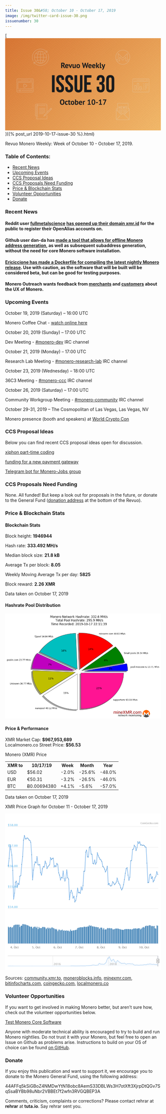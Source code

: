 ```yaml
---
title: Issue 30&#58; October 10 - October 17, 2019
image: /img/twitter-card-issue-30.png
issuenumber: 30
---
```

[<img src="/img/img-issue30.png" alt="Revuo Monero Weekly #30 Slide" class="img-lead">]({% post_url 2019-10-17-issue-30 %}.html)

<p class="text-lead">Revuo Monero Weekly: Week of October 10 - October 17, 2019.</p>
<!--more-->

<h3>Table of Contents:</h3>
<ul class="contents">
    <li><a href="#news">Recent News</a></li>
    <li><a href="#events">Upcoming Events</a></li>
    <li><a href="#ideas">CCS Proposal Ideas</a></li>
    <li><a href="#proposals">CCS Proposals Need Funding</a></li>
    <li><a href="#stats">Price & Blockchain Stats</a></li>
    <li><a href="#volunteer">Volunteer Opportunities</a></li>
    <li><a href="#donate">Donate</a></li>
</ul>

<h3 id="news">Recent News</h3>

<div class="newsbyte">
    <h4>Reddit user <a href="https://www.reddit.com/user/fullmetalScience" target="_blank">fullmetalscience</a> <a href="https://www.reddit.com/r/Monero/comments/dig1u8/get_your_usernamexmrid_monero_address_here/" target="_blank">has opened up their domain xmr.id</a> for the public to register their OpenAlias accounts on.
    </h4>
</div>

<div class="newsbyte">
    <h4>Github user dan-da has <a href="https://github.com/dan-da/subaddress-derive-xmr" target="_blank">made a tool that allows for offline Monero address generation</a>, as well as subsequent subaddress generation, without the need for core Monero software installation.
    </h4>
</div>

<div class="newsbyte">
    <h4><a href="https://www.reddit.com/r/Monero/comments/dimfq8/a_reusable_dockerfile_for_compiling_the_latest/" target="_blank">Ericiccione has made a Dockerfile for compiling the latest nightly Monero release</a>. Use with caution, as the software that will be built will be considered beta, but can be good for testing purposes.
    </h4>
</div>

<div class="newsbyte">
    <h4>Monero Outreach wants feedback from <a href="https://www.reddit.com/r/Monero/comments/dhifu0/monero_merchants_seeking_your_feedback/" target="_blank">merchants</a> and <a href="https://www.reddit.com/r/Monero/comments/dhwwhb/monero_customers_users_seeking_your_feedback/" target="_blank">customers</a> about the UX of Monero.
    </h4>
</div>

<h3 id="events">Upcoming Events</h3>

<div class="event">
    <p class="date" markdown="1">October 19, 2019 (Saturday) – 16:00 UTC</p>
    <p markdown="1">Monero Coffee Chat - <a href="https://www.youtube.com/channel/UCKxLNPJeEjPXOke55i5AIXA" target="_blank">watch online here</a></p>
</div>

<div class="event">
    <p class="date" markdown="1">October 20, 2019 (Sunday) – 17:00 UTC</p>
    <p markdown="1">Dev Meeting - <a href="irc://chat.freenode.net/#monero-dev" target="_blank">#monero-dev</a> IRC channel</p>
</div>

<div class="event">
    <p class="date" markdown="1">October 21, 2019 (Monday) – 17:00 UTC</p>
    <p markdown="1">Research Lab Meeting - <a href="irc://chat.freenode.net/#monero-research-lab" target="_blank">#monero-research-lab</a> IRC channel</p>
</div>

<div class="event">
    <p class="date" markdown="1">October 23, 2019 (Wednesday) – 18:00 UTC</p>
    <p markdown="1">36C3 Meeting - <a href="irc://chat.freenode.net/#monero-ccc" target="_blank">#monero-ccc</a> IRC channel</p>
</div>

<div class="event">
    <p class="date" markdown="1">October 26, 2019 (Saturday) – 17:00 UTC</p>
    <p markdown="1">Community Workgroup Meeting - <a href="irc://chat.freenode.net/#monero-community" target="_blank">#monero-community</a> IRC channel</p>
</div>

<div class="event">
    <p class="date" markdown="1">October 29-31, 2019 – The Cosmopolitan of Las Vegas, Las Vegas, NV</p>
    <p markdown="1">Monero presence (booth and speakers) at <a href="https://worldcryptocon.com/" target="_blank">World Crypto Con</a></p>
</div>

<h3 id="ideas">CCS Proposal Ideas</h3>

<p>Below you can find recent CCS proposal ideas open for discussion.</p>

<div class="proposal">
<p><a href="https://repo.getmonero.org/monero-project/ccs-proposals/merge_requests/99" target="_blank">xiphon part-time coding</a></p>
</div>

<div class="proposal">
<p><a href="https://repo.getmonero.org/monero-project/ccs-proposals/merge_requests/97" target="_blank">funding for a new payment gateway</a></p>
</div>

<div class="proposal">
<p><a href="https://repo.getmonero.org/monero-project/ccs-proposals/merge_requests/91" target="_blank">Telegram bot for Monero-Jobs group</a></p>
</div>

<h3 id="proposals">CCS Proposals Need Funding</h3>

<p>None. All funded! But keep a look out for proposals in the future, or donate to the General Fund (<a href="#donate">donation address</a> at the bottom of the Revuo).</p>

<h3 id="stats">Price & Blockchain Stats</h3>

<h4 class="stat">Blockchain Stats</h4>

<div class="bcstats">
    <p>Block height: <b>1946944</b></p>
    <p>Hash rate: <b>333.492 MH/s</b></p>
    <p>Median block size: <b>21.8 kB</b></p>
    <p>Average Tx per block: <b>8.05</b></p>
    <p>Weekly Moving Average Tx per day: <b>5825</b></p>
    <p>Block reward: <b>2.26 XMR</b></p>
</div>
<p class="note">Data taken on October 17, 2019</p>

<h4 class="stat">Hashrate Pool Distribution</h4>
<p><img src="/img/hashrate-pool-distribution-1017.png" alt="Hashrate Pool Distribution Pie Chart"/></p>

<h4 class="stat">Price & Performance</h4>

<div class="price-intro">XMR Market Cap: <b>$967,953,689</b><br>Localmonero.co Street Price: <b>$56.53</b></div>

<p class="table-title">Monero (XMR) Price</p>
<table class="price-table">
  <tr class="row1">
    <th>XMR to</th>
    <th>10/17/19</th>
    <th>Week</th>
    <th>Month</th>
    <th>Year</th>
  </tr>
  <tr>
    <td data-th="XMR to">USD</td>
    <td data-th="10/17/19">$56.02</td>
    <td data-th="Week" class="red">-2.0%</td>
    <td data-th="Month" class="red">-25.6%</td>
    <td data-th="Year" class="red">-48.0%</td>
  </tr>
  <tr class="row3">
    <td data-th="XMR to">EUR</td>
    <td data-th="10/17/19">€50.31</td>
    <td data-th="Week" class="red">-3.2%</td>
    <td data-th="Month" class="red">-26.5%</td>
    <td data-th="Year" class="red">-46.0%</td>
  </tr>
  <tr>
    <td data-th="XMR to">BTC</td>
    <td data-th="10/17/19">Ƀ0.00694380</td>
    <td data-th="Week" class="green">+4.1%</td>
    <td data-th="Month" class="red">-5.6%</td>
    <td data-th="Year" class="red">-57.0%</td>
  </tr>
</table>
<p class="note">Data taken on October 17, 2019</p>

<p class="table-title">XMR Price Graph for October 11 - October 17, 2019</p>

![XMR Price Graph 10/04/19-10/10/19](/img/weekly-chart-1010.png "XMR Price Graph 10/04/19-10/10/19") 

Sources: <a href="https://community.xmr.to/explorer/mainnet/" target="_blank">community.xmr.to</a>, <a href="https://moneroblocks.info/stats/transaction-stats" target="_blank">moneroblocks.info</a>, <a href="https://minexmr.com/pools.html" target="_blank">minexmr.com</a>, <a href="https://bitinfocharts.com/monero/" target="_blank">bitinfocharts.com</a>, <a href="https://www.coingecko.com/" target="_blank">coingecko.com</a>, <a href="https://localmonero.co/" target="_blank">localmonero.co</a>

<h3 id="volunteer">Volunteer Opportunities</h3>

<p>If you want to get involved in making Monero better, but aren’t sure how, check out the volunteer opportunities below.</p>

<div class="newsbyte">
    <p class="date"><a href="https://github.com/monero-project/monero" target="_blank">Test Monero Core Software</a></p>
    <p>Anyone with moderate technical ability is encouraged to try to build and run Monero nightlies. Do not trust it with your Monero, but feel free to open an Issue on Github as problems arise. Instructions to build on your OS of choice can be found <a href="https://github.com/monero-project/monero#compiling-monero-from-source" target="_blank">on GitHub</a>. </p>
</div>

<h3 id="donate">Donate</h3>

<p markdown="1">If you enjoy this publication and want to support it, we encourage you to donate to the Monero General Fund, using the following address:</p>

<p class="address" markdown="1">44AFFq5kSiGBoZ4NMDwYtN18obc8AemS33DBLWs3H7otXft3XjrpDtQGv7SqSsaBYBb98uNbr2VBBEt7f2wfn3RVGQBEP3A</p>

<!--p><a href="monero:44AFFq5kSiGBoZ4NMDwYtN18obc8AemS33DBLWs3H7otXft3XjrpDtQGv7SqSsaBYBb98uNbr2VBBEt7f2wfn3RVGQBEP3A" class="qr"><img src="/img/donate-monero.png"></a></p-->

Comments, criticism, complaints or corrections? Please contact rehrar at **rehrar** at **tuta.io**. Say rehrar sent you.
